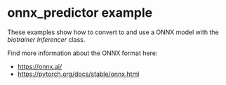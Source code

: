 # onnx_predictor example

These examples show how to convert to and use a ONNX model with the *biotrainer Inferencer* class.

Find more information about the ONNX format here:
* https://onnx.ai/
* https://pytorch.org/docs/stable/onnx.html
